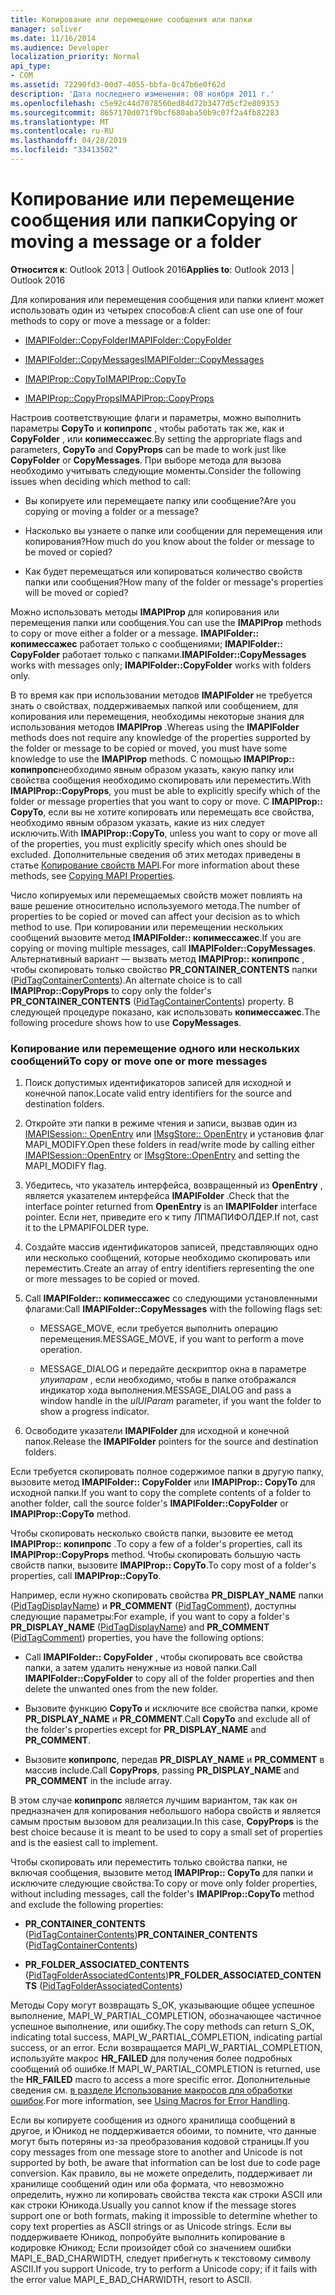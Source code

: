 ```yaml
---
title: Копирование или перемещение сообщения или папки
manager: soliver
ms.date: 11/16/2014
ms.audience: Developer
localization_priority: Normal
api_type:
- COM
ms.assetid: 72290fd3-00d7-4055-bbfa-0c47b6e0f62d
description: 'Дата последнего изменения: 08 ноября 2011 г.'
ms.openlocfilehash: c5e92c44d7078560ed84d72b3477d5cf2e809353
ms.sourcegitcommit: 8657170d071f9bcf680aba50b9c07f2a4fb82283
ms.translationtype: MT
ms.contentlocale: ru-RU
ms.lasthandoff: 04/28/2019
ms.locfileid: "33413502"
---
```

# <a name="copying-or-moving-a-message-or-a-folder"></a><span data-ttu-id="41e01-103">Копирование или перемещение сообщения или папки</span><span class="sxs-lookup"><span data-stu-id="41e01-103">Copying or moving a message or a folder</span></span>
  
<span data-ttu-id="41e01-104">**Относится к**: Outlook 2013 | Outlook 2016</span><span class="sxs-lookup"><span data-stu-id="41e01-104">**Applies to**: Outlook 2013 | Outlook 2016</span></span> 
  
<span data-ttu-id="41e01-105">Для копирования или перемещения сообщения или папки клиент может использовать один из четырех способов:</span><span class="sxs-lookup"><span data-stu-id="41e01-105">A client can use one of four methods to copy or move a message or a folder:</span></span>
  
- [<span data-ttu-id="41e01-106">IMAPIFolder::CopyFolder</span><span class="sxs-lookup"><span data-stu-id="41e01-106">IMAPIFolder::CopyFolder</span></span>](imapifolder-copyfolder.md)
    
- [<span data-ttu-id="41e01-107">IMAPIFolder::CopyMessages</span><span class="sxs-lookup"><span data-stu-id="41e01-107">IMAPIFolder::CopyMessages</span></span>](imapifolder-copymessages.md)
    
- [<span data-ttu-id="41e01-108">IMAPIProp::CopyTo</span><span class="sxs-lookup"><span data-stu-id="41e01-108">IMAPIProp::CopyTo</span></span>](imapiprop-copyto.md)
    
- [<span data-ttu-id="41e01-109">IMAPIProp::CopyProps</span><span class="sxs-lookup"><span data-stu-id="41e01-109">IMAPIProp::CopyProps</span></span>](imapiprop-copyprops.md)
    
<span data-ttu-id="41e01-110">Настроив соответствующие флаги и параметры, можно выполнить параметры **CopyTo** и **копипропс** , чтобы работать так же, как и **CopyFolder** , или **копимессажес**.</span><span class="sxs-lookup"><span data-stu-id="41e01-110">By setting the appropriate flags and parameters, **CopyTo** and **CopyProps** can be made to work just like **CopyFolder** or **CopyMessages**.</span></span> <span data-ttu-id="41e01-111">При выборе метода для вызова необходимо учитывать следующие моменты.</span><span class="sxs-lookup"><span data-stu-id="41e01-111">Consider the following issues when deciding which method to call:</span></span>
  
- <span data-ttu-id="41e01-112">Вы копируете или перемещаете папку или сообщение?</span><span class="sxs-lookup"><span data-stu-id="41e01-112">Are you copying or moving a folder or a message?</span></span>
    
- <span data-ttu-id="41e01-113">Насколько вы узнаете о папке или сообщении для перемещения или копирования?</span><span class="sxs-lookup"><span data-stu-id="41e01-113">How much do you know about the folder or message to be moved or copied?</span></span>
    
- <span data-ttu-id="41e01-114">Как будет перемещаться или копироваться количество свойств папки или сообщения?</span><span class="sxs-lookup"><span data-stu-id="41e01-114">How many of the folder or message's properties will be moved or copied?</span></span>
    
<span data-ttu-id="41e01-115">Можно использовать методы **IMAPIProp** для копирования или перемещения папки или сообщения.</span><span class="sxs-lookup"><span data-stu-id="41e01-115">You can use the **IMAPIProp** methods to copy or move either a folder or a message.</span></span> <span data-ttu-id="41e01-116">**IMAPIFolder:: копимессажес** работает только с сообщениями; **IMAPIFolder:: CopyFolder** работает только с папками.</span><span class="sxs-lookup"><span data-stu-id="41e01-116">**IMAPIFolder::CopyMessages** works with messages only; **IMAPIFolder::CopyFolder** works with folders only.</span></span> 
  
<span data-ttu-id="41e01-117">В то время как при использовании методов **IMAPIFolder** не требуется знать о свойствах, поддерживаемых папкой или сообщением, для копирования или перемещения, необходимы некоторые знания для использования методов **IMAPIProp** .</span><span class="sxs-lookup"><span data-stu-id="41e01-117">Whereas using the **IMAPIFolder** methods does not require any knowledge of the properties supported by the folder or message to be copied or moved, you must have some knowledge to use the **IMAPIProp** methods.</span></span> <span data-ttu-id="41e01-118">С помощью **IMAPIProp:: копипропс**необходимо явным образом указать, какую папку или свойства сообщения необходимо скопировать или переместить.</span><span class="sxs-lookup"><span data-stu-id="41e01-118">With **IMAPIProp::CopyProps**, you must be able to explicitly specify which of the folder or message properties that you want to copy or move.</span></span> <span data-ttu-id="41e01-119">С **IMAPIProp:: CopyTo**, если вы не хотите копировать или перемещать все свойства, необходимо явным образом указать, какие из них следует исключить.</span><span class="sxs-lookup"><span data-stu-id="41e01-119">With **IMAPIProp::CopyTo**, unless you want to copy or move all of the properties, you must explicitly specify which ones should be excluded.</span></span> <span data-ttu-id="41e01-120">Дополнительные сведения об этих методах приведены в статье [Копирование свойств MAPI](copying-mapi-properties.md).</span><span class="sxs-lookup"><span data-stu-id="41e01-120">For more information about these methods, see [Copying MAPI Properties](copying-mapi-properties.md).</span></span>
  
<span data-ttu-id="41e01-121">Число копируемых или перемещаемых свойств может повлиять на ваше решение относительно используемого метода.</span><span class="sxs-lookup"><span data-stu-id="41e01-121">The number of properties to be copied or moved can affect your decision as to which method to use.</span></span> <span data-ttu-id="41e01-122">При копировании или перемещении нескольких сообщений вызовите метод **IMAPIFolder:: копимессажес**.</span><span class="sxs-lookup"><span data-stu-id="41e01-122">If you are copying or moving multiple messages, call **IMAPIFolder::CopyMessages**.</span></span> <span data-ttu-id="41e01-123">Альтернативный вариант — вызвать метод **IMAPIProp:: копипропс** , чтобы скопировать только свойство **PR_CONTAINER_CONTENTS** папки ([PidTagContainerContents](pidtagcontainercontents-canonical-property.md)).</span><span class="sxs-lookup"><span data-stu-id="41e01-123">An alternate choice is to call **IMAPIProp::CopyProps** to copy only the folder's **PR_CONTAINER_CONTENTS** ([PidTagContainerContents](pidtagcontainercontents-canonical-property.md)) property.</span></span> <span data-ttu-id="41e01-124">В следующей процедуре показано, как использовать **копимессажес**.</span><span class="sxs-lookup"><span data-stu-id="41e01-124">The following procedure shows how to use **CopyMessages**.</span></span> 
  
### <a name="to-copy-or-move-one-or-more-messages"></a><span data-ttu-id="41e01-125">Копирование или перемещение одного или нескольких сообщений</span><span class="sxs-lookup"><span data-stu-id="41e01-125">To copy or move one or more messages</span></span>
  
1. <span data-ttu-id="41e01-126">Поиск допустимых идентификаторов записей для исходной и конечной папок.</span><span class="sxs-lookup"><span data-stu-id="41e01-126">Locate valid entry identifiers for the source and destination folders.</span></span>
    
2. <span data-ttu-id="41e01-127">Откройте эти папки в режиме чтения и записи, вызвав один из [IMAPISession:: OpenEntry](imapisession-openentry.md) или [IMsgStore:: OpenEntry](imsgstore-openentry.md) и установив флаг MAPI_MODIFY.</span><span class="sxs-lookup"><span data-stu-id="41e01-127">Open these folders in read/write mode by calling either [IMAPISession::OpenEntry](imapisession-openentry.md) or [IMsgStore::OpenEntry](imsgstore-openentry.md) and setting the MAPI_MODIFY flag.</span></span> 
    
3. <span data-ttu-id="41e01-128">Убедитесь, что указатель интерфейса, возвращенный из **OpenEntry** , является указателем интерфейса **IMAPIFolder** .</span><span class="sxs-lookup"><span data-stu-id="41e01-128">Check that the interface pointer returned from **OpenEntry** is an **IMAPIFolder** interface pointer.</span></span> <span data-ttu-id="41e01-129">Если нет, приведите его к типу ЛПМАПИФОЛДЕР.</span><span class="sxs-lookup"><span data-stu-id="41e01-129">If not, cast it to the LPMAPIFOLDER type.</span></span> 
    
4. <span data-ttu-id="41e01-130">Создайте массив идентификаторов записей, представляющих одно или несколько сообщений, которые необходимо скопировать или переместить.</span><span class="sxs-lookup"><span data-stu-id="41e01-130">Create an array of entry identifiers representing the one or more messages to be copied or moved.</span></span> 
    
5. <span data-ttu-id="41e01-131">Call **IMAPIFolder:: копимессажес** со следующими установленными флагами:</span><span class="sxs-lookup"><span data-stu-id="41e01-131">Call **IMAPIFolder::CopyMessages** with the following flags set:</span></span> 
    
   - <span data-ttu-id="41e01-132">MESSAGE_MOVE, если требуется выполнить операцию перемещения.</span><span class="sxs-lookup"><span data-stu-id="41e01-132">MESSAGE_MOVE, if you want to perform a move operation.</span></span> 
    
   - <span data-ttu-id="41e01-133">MESSAGE_DIALOG и передайте дескриптор окна в параметре _улуипарам_ , если необходимо, чтобы в папке отображался индикатор хода выполнения.</span><span class="sxs-lookup"><span data-stu-id="41e01-133">MESSAGE_DIALOG and pass a window handle in the  _ulUIParam_ parameter, if you want the folder to show a progress indicator.</span></span> 
    
6. <span data-ttu-id="41e01-134">Освободите указатели **IMAPIFolder** для исходной и конечной папок.</span><span class="sxs-lookup"><span data-stu-id="41e01-134">Release the **IMAPIFolder** pointers for the source and destination folders.</span></span> 
    
<span data-ttu-id="41e01-135">Если требуется скопировать полное содержимое папки в другую папку, вызовите метод **IMAPIFolder:: CopyFolder** или **IMAPIProp:: CopyTo** для исходной папки.</span><span class="sxs-lookup"><span data-stu-id="41e01-135">If you want to copy the complete contents of a folder to another folder, call the source folder's **IMAPIFolder::CopyFolder** or **IMAPIProp::CopyTo** method.</span></span> 
  
<span data-ttu-id="41e01-136">Чтобы скопировать несколько свойств папки, вызовите ее метод **IMAPIProp:: копипропс** .</span><span class="sxs-lookup"><span data-stu-id="41e01-136">To copy a few of a folder's properties, call its **IMAPIProp::CopyProps** method.</span></span> <span data-ttu-id="41e01-137">Чтобы скопировать большую часть свойств папки, вызовите **IMAPIProp:: CopyTo**.</span><span class="sxs-lookup"><span data-stu-id="41e01-137">To copy most of a folder's properties, call **IMAPIProp::CopyTo**.</span></span> 
  
<span data-ttu-id="41e01-138">Например, если нужно скопировать свойства **PR_DISPLAY_NAME** папки ([PidTagDisplayName](pidtagdisplayname-canonical-property.md)) и **PR_COMMENT** ([PidTagComment](pidtagcomment-canonical-property.md)), доступны следующие параметры:</span><span class="sxs-lookup"><span data-stu-id="41e01-138">For example, if you want to copy a folder's **PR_DISPLAY_NAME** ([PidTagDisplayName](pidtagdisplayname-canonical-property.md)) and **PR_COMMENT** ([PidTagComment](pidtagcomment-canonical-property.md)) properties, you have the following options:</span></span>
  
- <span data-ttu-id="41e01-139">Call **IMAPIFolder:: CopyFolder** , чтобы скопировать все свойства папки, а затем удалить ненужные из новой папки.</span><span class="sxs-lookup"><span data-stu-id="41e01-139">Call **IMAPIFolder::CopyFolder** to copy all of the folder properties and then delete the unwanted ones from the new folder.</span></span> 
    
- <span data-ttu-id="41e01-140">Вызовите функцию **CopyTo** и исключите все свойства папки, кроме **PR_DISPLAY_NAME** и **PR_COMMENT**.</span><span class="sxs-lookup"><span data-stu-id="41e01-140">Call **CopyTo** and exclude all of the folder's properties except for **PR_DISPLAY_NAME** and **PR_COMMENT**.</span></span> 
    
- <span data-ttu-id="41e01-141">Вызовите **копипропс**, передав **PR_DISPLAY_NAME** и **PR_COMMENT** в массив include.</span><span class="sxs-lookup"><span data-stu-id="41e01-141">Call **CopyProps**, passing **PR_DISPLAY_NAME** and **PR_COMMENT** in the include array.</span></span> 
    
<span data-ttu-id="41e01-142">В этом случае **копипропс** является лучшим вариантом, так как он предназначен для копирования небольшого набора свойств и является самым простым вызовом для реализации.</span><span class="sxs-lookup"><span data-stu-id="41e01-142">In this case, **CopyProps** is the best choice because it is meant to be used to copy a small set of properties and is the easiest call to implement.</span></span> 
  
<span data-ttu-id="41e01-143">Чтобы скопировать или переместить только свойства папки, не включая сообщения, вызовите метод **IMAPIProp:: CopyTo** для папки и исключите следующие свойства:</span><span class="sxs-lookup"><span data-stu-id="41e01-143">To copy or move only folder properties, without including messages, call the folder's **IMAPIProp::CopyTo** method and exclude the following properties:</span></span> 
  
- <span data-ttu-id="41e01-144">**PR_CONTAINER_CONTENTS** ([PidTagContainerContents](pidtagcontainercontents-canonical-property.md))</span><span class="sxs-lookup"><span data-stu-id="41e01-144">**PR_CONTAINER_CONTENTS** ([PidTagContainerContents](pidtagcontainercontents-canonical-property.md))</span></span>
    
- <span data-ttu-id="41e01-145">**PR_FOLDER_ASSOCIATED_CONTENTS** ([PidTagFolderAssociatedContents](pidtagfolderassociatedcontents-canonical-property.md))</span><span class="sxs-lookup"><span data-stu-id="41e01-145">**PR_FOLDER_ASSOCIATED_CONTENTS** ([PidTagFolderAssociatedContents](pidtagfolderassociatedcontents-canonical-property.md))</span></span>
    
<span data-ttu-id="41e01-146">Методы Copy могут возвращать S_OK, указывающие общее успешное выполнение, MAPI_W_PARTIAL_COMPLETION, обозначающее частичное успешное выполнение, или ошибку.</span><span class="sxs-lookup"><span data-stu-id="41e01-146">The copy methods can return S_OK, indicating total success, MAPI_W_PARTIAL_COMPLETION, indicating partial success, or an error.</span></span> <span data-ttu-id="41e01-147">Если возвращается MAPI_W_PARTIAL_COMPLETION, используйте макрос **HR_FAILED** для получения более подробных сообщений об ошибке.</span><span class="sxs-lookup"><span data-stu-id="41e01-147">If MAPI_W_PARTIAL_COMPLETION is returned, use the **HR_FAILED** macro to access a more specific error.</span></span> <span data-ttu-id="41e01-148">Дополнительные сведения см. [в разделе Использование макросов для обработки ошибок](using-macros-for-error-handling.md).</span><span class="sxs-lookup"><span data-stu-id="41e01-148">For more information, see [Using Macros for Error Handling](using-macros-for-error-handling.md).</span></span>
  
<span data-ttu-id="41e01-149">Если вы копируете сообщения из одного хранилища сообщений в другое, и Юникод не поддерживается обоими, то помните, что данные могут быть потеряны из-за преобразования кодовой страницы.</span><span class="sxs-lookup"><span data-stu-id="41e01-149">If you copy messages from one message store to another and Unicode is not supported by both, be aware that information can be lost due to code page conversion.</span></span> <span data-ttu-id="41e01-150">Как правило, вы не можете определить, поддерживает ли хранилище сообщений один или оба формата, что невозможно определить, нужно ли копировать свойства текста как строки ASCII или как строки Юникода.</span><span class="sxs-lookup"><span data-stu-id="41e01-150">Usually you cannot know if the message stores support one or both formats, making it impossible to determine whether to copy text properties as ASCII strings or as Unicode strings.</span></span> <span data-ttu-id="41e01-151">Если вы поддерживаете Юникод, попробуйте выполнить копирование в кодировке Юникод; Если произойдет сбой со значением ошибки MAPI_E_BAD_CHARWIDTH, следует прибегнуть к текстовому символу ASCII.</span><span class="sxs-lookup"><span data-stu-id="41e01-151">If you support Unicode, try to perform a Unicode copy; if it fails with the error value MAPI_E_BAD_CHARWIDTH, resort to ASCII.</span></span>
  

